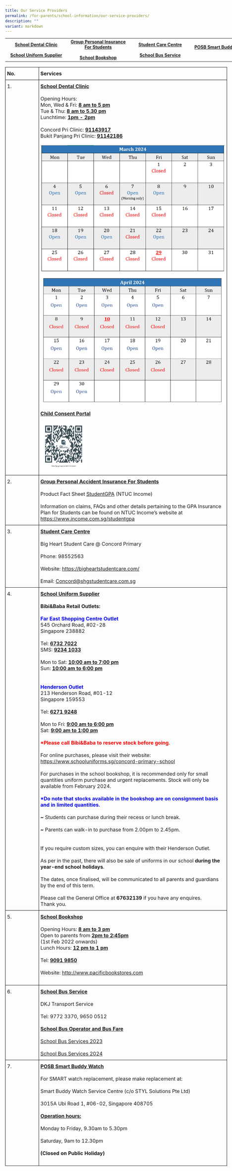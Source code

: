 ```yaml
---
title: Our Service Providers
permalink: /for-parents/school-information/our-service-providers/
description: ""
variant: markdown
---
```

<style type="text/css">
.lg  {border:none;}
.lg .lg-linkdata{text-align:center;vertical-align:middle;font-weight:bold}
	.lg  {border-collapse:collapse;border-spacing:0;margin:0px auto;}
.lg linkdata{border-color:black;border-style:solid;border-width:1px;font-family:Arial, sans-serif;font-size:14px;
  overflow:hidden;padding:15px 5px;
</style>


<table class="lg" style="undefined;table-layout: fixed; width: 800px">
<colgroup>
<col style="width: 200px">
<col style="width: 200px">
<col style="width: 200px">
<col style="width: 200px">
</colgroup>
<tbody>


<tr>
	<td class="lg-linkdata">
	<a href="#dental-clinic">School Dental Clinic</a><br><br>
	<a href="#uniform-info">School Uniform Supplier</a></td>
 <td class="lg-linkdata"><a href="#insurance-info">Group Personal Insurance For Students</a><br><br>
	<a href="#bookshop-info">School Bookshop</a></td>
	<td class="lg-linkdata">
	<a href="#studentcare-info">Student Care Centre</a><br><br>
	<a href="#bus-service">School Bus Service</a></td>
<td class="lg-linkdata">
	<a href="#smart-watch-buddy">POSB Smart Buddy Watch</a><br><br></td>
</tr>
</tbody>
</table>


<style type="text/css">
.tg  {border-collapse:collapse;border-spacing:0;margin:0px auto;}
.tg td{border-color:black;border-style:solid;border-width:1px;font-family:Arial, sans-serif;font-size:14px;
  overflow:hidden;padding:10px 5px;word-break:normal;}
.tg th{border-color:black;border-style:solid;border-width:1px;font-family:Arial, sans-serif;font-size:14px;
  font-weight:normal;overflow:hidden;padding:10px 5px;word-break:normal;}
.tg .tg-info{font-family:inherit;font-size:16px;text-align:left;vertical-align:top}
.tg .tg-title{font-family:inherit;font-size:16px;text-align:left;vertical-align:middle}
</style>
<br>



<table class="tg" style="undefined;table-layout: fixed; width: 716px">
<colgroup>
<col style="width: 108px">
<col style="width: 608px">
</colgroup>


<tbody>
<tr>
	<td class="tg-title"><b>No.</b></td>
	<td class="tg-title"><b>Services</b></td>
</tr>


<tr>
	<td class="tg-info">1.</td>
	<td class="tg-title">
	<span style="font-weight:bold;text-decoration:underline" id="dental-clinic">School Dental Clinic</span>
<br><br>
Opening Hours:<br>
Mon, Wed &amp; Fri: <span style="font-weight:bold;text-decoration:underline">8 am to 5 pm</span><br>
Tue &amp; Thu: <span style="font-weight:bold;text-decoration:underline">8 am to 5.30 pm</span><br>
Lunchtime: <span style="font-weight:bold;text-decoration:underline">1pm - 2pm</span><br><br>
Concord Pri Clinic: <span style="font-weight:bold;text-decoration:underline">91143917</span><br>Bukit Panjang Pri Clinic: <span style="font-weight:bold;text-decoration:underline">91142186</span><br><br>

<div style="text-align:left;">
<img src="/images/2024_Mar_Dental_Clinic_Dates.png" style="width:100%">
<br>
<img src="/images/2024_Apr_Dental_Clinic_Dates.png" style="width:100%">
	
<span style="font-weight:bold;text-decoration:underline">Child Consent Portal</span>
<a href="https://childconsent.hpb.gov.sg/ship/process/SHIP/OnlineChildConsentPortal" target="_blank" rel="noopener noreferrer">
<div style="text-align:left;"><img src="/images/DentalQRCode.png" style="width:25%" align="left"></div></a>
	</div></td>
</tr>


<tr>
    <td class="tg-info">2.</td>
    <td class="tg-title">
		<span style="font-weight:bold;text-decoration:underline" id="insurance-info">Group Personal Accident Insurance For Students</span><br><br>
Product Fact Sheet 
<a href="/files/Product_Fact_Sheet_Year_2024.pdf" target="_blank" rel="noopener noreferrer">StudentGPA</a> (NTUC Income)<br><br>Information on claims, FAQs and other details pertaining to the GPA Insurance Plan for Students can be found on NTUC Income’s website at<br>
<a href="https://www.income.com.sg/studentgpa" target="_blank" rel="noopener noreferrer">https://www.income.com.sg/studentgpa</a>
	</td>
</tr>


<tr>
	<td class="tg-info">3.</td>
	<td class="tg-title">
	<span style="font-weight:bold;text-decoration:underline" id="studentcare-info">Student Care Centre</span><br><br>
	<span style="font-weight:400;font-style:normal">Big Heart Student Care @ Concord Primary</span><br><br>
Phone: 98552563<br><br>
<span style="font-weight:400;font-style:normal">Website: </span>
<a href="https://bigheartstudentcare.com/" target="_blank" rel="noopener noreferrer">https://bigheartstudentcare.com/</a><br><br>
Email: <a href="mailto:Concord@shgstudentcare.com.sg" target="_blank" rel="noopener noreferrer">Concord@shgstudentcare.com.sg</a></td></tr>


<tr>
    <td class="tg-info">4.</td>
    <td class="tg-title">
		<span style="font-weight:bold;text-decoration:underline" id="uniform-info">School Uniform Supplier</span><br><br>
		<span style="font-weight:400;font-style:normal"><b>Bibi&amp;Baba Retail Outlets:</b><br><br>
			<b style="color:blue">Far East Shopping Centre Outlet</b><br>
545 Orchard Road, #02-28<br>
Singapore 238882<br><br>Tel: <u><b>6732 7022</b></u><br>SMS: <u><b>9234 1033</b></u><br><br>Mon to Sat: <u><b>10:00 am to 7:00 pm</b></u><br>Sun: <u><b>10:00 am to 6:00 pm</b></u><br><br><br><b style="color:blue">Henderson Outlet</b><br>
213 Henderson Road, #01-12<br>Singapore 159553<br><br>Tel: <u><b>6271 9248</b></u><br><br>Mon to Fri: <u><b>9:00 am to 6:00 pm</b></u><br>Sat: <u><b>9:00 am to 1:00 pm</b></u><br><br><b style="color:red">*Please call Bibi&amp;Baba to reserve stock before going.</b><br><br>For online purchases, please visit their website:<a href="https://www.schooluniforms.sg/concord-primary-school" target="_blank" rel="noopener noreferrer"> https://www.schooluniforms.sg/concord-primary-school</a><br><br>
For purchases in the school bookshop, it is recommended only for small quantities uniform purchase and urgent replacements. Stock will only be available from February 2024.<br><br><b style="color:blue">*Do note that stocks available in the bookshop are on consignment basis and in limited quantities.</b><br><br><b>~</b> Students can purchase during their recess or lunch break.<br><br><b>~</b> Parents can walk-in to purchase from 2.00pm to 2.45pm.<br><br><br>If you require custom sizes, you can enquire with their Henderson Outlet.<br><br>As per in the past, there will also be sale of uniforms in our school <b>during the year-end school holidays</b>.<br><br>The dates, once finalised, will be communicated to all parents and guardians by the end of this term.<br><br>Please call the General Office at <b>67632139</b> if you have any enquires.<br>Thank you.</span>
</td>
</tr>


<tr>
    <td class="tg-info">5.</td>
    <td class="tg-title"><span style="font-weight:bold;text-decoration:underline" id="bookshop-info">School Bookshop</span><br><br>
<span style="font-weight:400;font-style:normal">Opening Hours: </span><span style="font-weight:bold;text-decoration:underline">8 am to 3 pm</span><br><span style="font-weight:400;font-style:normal">Open to parents from </span><span style="font-weight:bold;text-decoration:underline">2pm to 2:45pm</span><br><span style="font-weight:400;font-style:normal">(1st Feb 2022 onwards)<br>
Lunch Hours: </span><span style="font-weight:bold;text-decoration:underline">12 pm to 1 pm</span><br><br>
<span style="font-weight:400;font-style:normal">Tel: </span><span style="font-weight:bold;text-decoration:underline">9091 9850</span><br><br>Website: <a href="http://www.pacificbookstores.com/" target="_blank" rel="noopener noreferrer">http://www.pacificbookstores.com</a><br><br>
</td>
</tr>


<tr>
    <td class="tg-info">6.</td>
    <td class="tg-title"><span style="font-weight:bold;text-decoration:underline" id="bus-service">School Bus Service </span><br><br>
		<span>DKJ Transport Service</span><br><br>
			Tel: 9772 3370, 9650 0512<br><br>
			<span style="font-weight:bold;text-decoration:underline">School Bus Operator and Bus Fare</span>
<br><br>
<a href="/files/school%20bus%20operator%20and%20bus%20fare_cps_2023.pdf" target="_blank" rel="noopener noreferrer">School Bus Services 2023</a><br><br>
<a href="/files/school%20bus%20operator%20and%20bus%20fare_cps_2024v2.pdf" target="_blank" rel="noopener noreferrer">School Bus Services 2024</a>
</td></tr>


<tr>
    <td class="tg-info">7.</td>
    <td class="tg-title"><span style="font-weight:bold;text-decoration:underline" id="smart-watch-buddy">POSB Smart Buddy Watch</span><br><br>
		<span>For SMART watch replacement, please make replacement at:</span><br><br>
			Smart Buddy Watch Service Centre (c/o STYL Solutions Pte Ltd)<br><br>3015A Ubi Road 1, #06-02, Singapore 408705<br><br>
			<span style="font-weight:bold;text-decoration:underline">Operation hours:</span>
<br><br>Monday to Friday, 9.30am to 5.30pm<br><br>Saturday, 9am to 12.30pm<br><br><b>(Closed on Public Holiday)</b><br><br>
</td>
</tr>
</tbody>
</table>